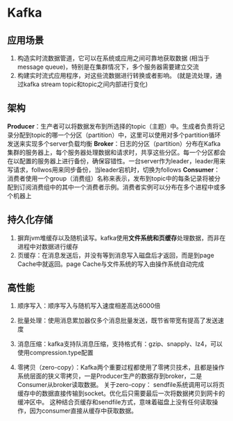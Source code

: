 # Kafka
## 应用场景
1. 构造实时流数据管道，它可以在系统或应用之间可靠地获取数据 (相当于message queue)，特别是在集群情况下，多个服务器需要建立交流
2. 构建实时流式应用程序，对这些流数据进行转换或者影响。 (就是流处理，通过kafka stream topic和topic之间内部进行变化)
## 架构
**Producer**：生产者可以将数据发布到所选择的topic（主题）中。生成者负责将记录分配到topic的哪一个分区（partition）中，这里可以使用对多个partition循环发送来实现多个server负载均衡
**Broker**：日志的分区（partition）分布在Kafka集群的服务器上，每个服务器处理数据和请求时，共享这些分区。每一个分区都会在以配置的服务器上进行备份，确保容错性。一台server作为leader，leader用来写请求，follwos用来同步备份，当leader宕机时，切换为follows
**Consumer**：消费者使用一个group（消费组）名称来表示，发布到topic中的每条记录将被分配到订阅消费组中的其中一个消费者示例。消费者实例可以分布在多个进程中或多个机器上
## 持久化存储

1. 摒弃jvm堆缓存以及随机读写。kafka使用**文件系统和页缓存**处理数据，而非在进程中对数据进行缓存
1. 页缓存：在消息发送后，并没有等到消息写入磁盘后才返回，而是到page Cache中就返回。page Cache与文件系统的写入由操作系统自动完成
## 高性能
1. 顺序写入：顺序写入与随机写入速度相差高达6000倍

2. 批量处理：使用消息累加器仅多个消息批量发送，既节省带宽有提高了发送速度

3. 消息压缩：kafka支持队消息压缩，支持格式有：gzip、snapply、lz4，可以使用compression.type配置
4.  零拷贝（zero-copy）：Kafka两个重要过程都使用了零拷贝技术，且都是操作系统层面的狭义零拷贝，一是Producer生产的数据存到broker，二是 Consumer从broker读取数据。
关于zero-copy：
sendfile系统调用可以将页缓存中的数据直接传输到socket。优化后只需要最后一次将数据拷贝到网卡的缓冲区中。
这种结合页缓存和sendfile方式，意味着磁盘上没有任何读取操作，因为consumer直接从缓存中获取数据。

